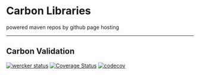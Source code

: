 # Carbon Libraries 
powered maven repos by github page hosting

----

## Carbon Validation
[![wercker status](https://app.wercker.com/status/ee54ade2bfebafa23d061afcccfa03de/s/master "wercker status")](https://app.wercker.com/project/byKey/ee54ade2bfebafa23d061afcccfa03de)
[![Coverage Status](https://coveralls.io/repos/github/ShotaOd/maven/badge.svg)](https://coveralls.io/github/ShotaOd/maven)
[![codecov](https://codecov.io/gh/ShotaOd/maven/branch/master/graph/badge.svg)](https://codecov.io/gh/ShotaOd/maven)

